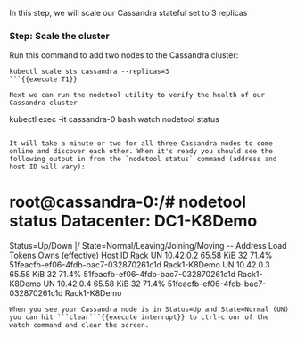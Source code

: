 In this step, we will scale our Cassandra stateful set to 3 replicas

### Step: Scale the cluster

Run this command to add two nodes to the Cassandra cluster:
```
kubectl scale sts cassandra --replicas=3
```{{execute T1}}

Next we can run the nodetool utility to verify the health of our Cassandra cluster
```
kubectl exec -it cassandra-0 bash
watch nodetool status
```{{execute T1}}

It will take a minute or two for all three Cassandra nodes to come online and discover each other. When it's ready you should see the following output in from the `nodetool status` command (address and host ID will vary):

```
root@cassandra-0:/# nodetool status
Datacenter: DC1-K8Demo
======================
Status=Up/Down
|/ State=Normal/Leaving/Joining/Moving
--  Address    Load       Tokens       Owns (effective)  Host ID                               Rack
UN  10.42.0.2  65.58 KiB  32           71.4%             51feacfb-ef06-4fdb-bac7-032870261c1d  Rack1-K8Demo
UN  10.42.0.3  65.58 KiB  32           71.4%             51feacfb-ef06-4fdb-bac7-032870261c1d  Rack1-K8Demo
UN  10.42.0.4  65.58 KiB  32           71.4%             51feacfb-ef06-4fdb-bac7-032870261c1d  Rack1-K8Demo
```
When you see your Cassandra node is in Status=Up and State=Normal (UN) you can hit ```clear```{{execute interrupt}} to ctrl-c our of the watch command and clear the screen.
